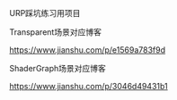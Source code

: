 URP踩坑练习用项目

Transparent场景对应博客

https://www.jianshu.com/p/e1569a783f9d

ShaderGraph场景对应博客

https://www.jianshu.com/p/3046d49431b1
